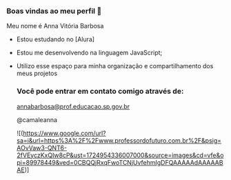 ### Boas vindas ao meu perfil 🌻

Meu nome é Anna Vitória Barbosa

- Estou estudando no [Alura]
- Estou me desenvolvendo na linguagem JavaScript;
- Utilizo esse espaço para minha organização e compartilhamento dos meus projetos

  ### Você pode entrar em contato comigo através de:

  annabarbosa@prof.educacao.sp.gov.br

  @camaleanna


  ![(https://www.google.com/url?sa=i&url=https%3A%2F%2Fwww.professordofuturo.com.br%2F&psig=AOvVaw3-QNT6-2fVEyczKxQIw8cP&ust=1724954336007000&source=images&cd=vfe&opi=89978449&ved=0CBQQjRxqFwoTCNjUvfehmIgDFQAAAAAdAAAAABAE)]
